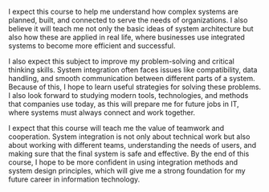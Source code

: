 I expect this course to help me understand how complex systems are planned, built, and connected to serve the needs of organizations. I also believe it will teach me not only the basic ideas of system architecture but also how these are applied in real life, where businesses use integrated systems to become more efficient and successful.

I also expect this subject to improve my problem-solving and critical thinking skills. System integration often faces issues like compatibility, data handling, and smooth communication between different parts of a system. Because of this, I hope to learn useful strategies for solving these problems. I also look forward to studying modern tools, technologies, and methods that companies use today, as this will prepare me for future jobs in IT, where systems must always connect and work together.

I expect that this course will teach me the value of teamwork and cooperation. System integration is not only about technical work but also about working with different teams, understanding the needs of users, and making sure that the final system is safe and effective. By the end of this course, I hope to be more confident in using integration methods and system design principles, which will give me a strong foundation for my future career in information technology.
